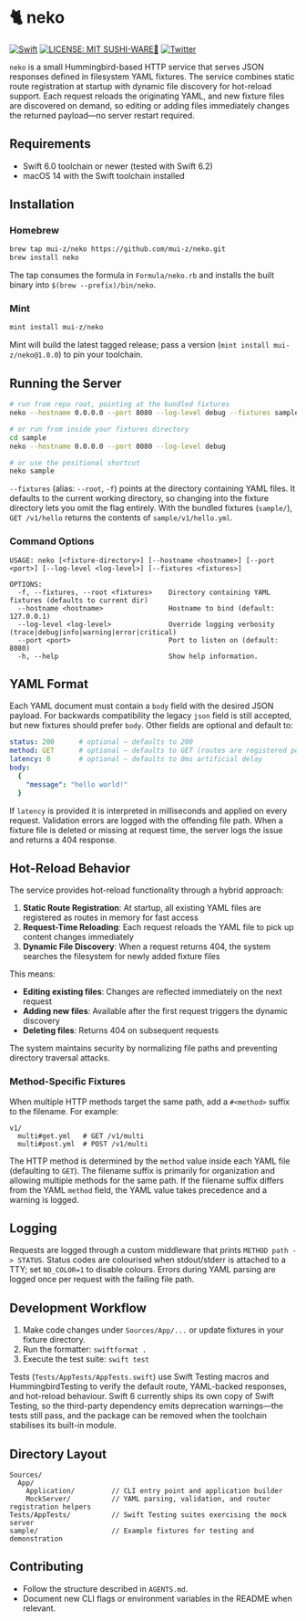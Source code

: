 # 🐈 neko

[![Swift](https://img.shields.io/badge/Swift-FA7343?style=for-the-badge)](https://github.com/apple/swift)
[![LICENSE: MIT SUSHI-WARE🍣](https://raw.githubusercontent.com/watasuke102/mit-sushi-ware/master/MIT-SUSHI-WARE.svg)](https://github.com/mui-z/neko/blob/main/LICENSE)
[![Twitter](https://img.shields.io/twitter/url/https/twitter.com/mui_z_.svg?style=social&label=Follow%20%40mui-z)](https://twitter.com/mui_z_)


`neko` is a small Hummingbird-based HTTP service that serves JSON responses defined in filesystem YAML fixtures. The service combines static route registration at startup with dynamic file discovery for hot-reload support. Each request reloads the originating YAML, and new fixture files are discovered on demand, so editing or adding files immediately changes the returned payload—no server restart required.


## Requirements

- Swift 6.0 toolchain or newer (tested with Swift 6.2)
- macOS 14 with the Swift toolchain installed

## Installation

### Homebrew

```sh
brew tap mui-z/neko https://github.com/mui-z/neko.git
brew install neko
```

The tap consumes the formula in `Formula/neko.rb` and installs the built binary into `$(brew --prefix)/bin/neko`.

### Mint

```sh
mint install mui-z/neko
```

Mint will build the latest tagged release; pass a version (`mint install mui-z/neko@1.0.0`) to pin your toolchain.

## Running the Server

```sh
# run from repo root, pointing at the bundled fixtures
neko --hostname 0.0.0.0 --port 8080 --log-level debug --fixtures sample

# or run from inside your fixtures directory
cd sample
neko --hostname 0.0.0.0 --port 8080 --log-level debug

# or use the positional shortcut
neko sample
```

`--fixtures` (alias: `--root`, `-f`) points at the directory containing YAML files. It defaults to the current working directory, so changing into the fixture directory lets you omit the flag entirely. With the bundled fixtures (`sample/`), `GET /v1/hello` returns the contents of `sample/v1/hello.yml`.

### Command Options

```text
USAGE: neko [<fixture-directory>] [--hostname <hostname>] [--port <port>] [--log-level <log-level>] [--fixtures <fixtures>]

OPTIONS:
  -f, --fixtures, --root <fixtures>    Directory containing YAML fixtures (defaults to current dir)
  --hostname <hostname>                Hostname to bind (default: 127.0.0.1)
  --log-level <log-level>              Override logging verbosity (trace|debug|info|warning|error|critical)
  --port <port>                        Port to listen on (default: 8080)
  -h, --help                           Show help information.
```

## YAML Format

Each YAML document must contain a `body` field with the desired JSON payload. For backwards compatibility the legacy `json` field is still accepted, but new fixtures should prefer `body`. Other fields are optional and default to:

```yaml
status: 200      # optional – defaults to 200
method: GET      # optional – defaults to GET (routes are registered per method)
latency: 0       # optional – defaults to 0ms artificial delay
body:
  {
    "message": "hello world!"
  }
```

If `latency` is provided it is interpreted in milliseconds and applied on every request. Validation errors are logged with the offending file path. When a fixture file is deleted or missing at request time, the server logs the issue and returns a 404 response.

## Hot-Reload Behavior

The service provides hot-reload functionality through a hybrid approach:

1. **Static Route Registration**: At startup, all existing YAML files are registered as routes in memory for fast access
2. **Request-Time Reloading**: Each request reloads the YAML file to pick up content changes immediately
3. **Dynamic File Discovery**: When a request returns 404, the system searches the filesystem for newly added fixture files

This means:
- **Editing existing files**: Changes are reflected immediately on the next request
- **Adding new files**: Available after the first request triggers the dynamic discovery
- **Deleting files**: Returns 404 on subsequent requests

The system maintains security by normalizing file paths and preventing directory traversal attacks.

### Method-Specific Fixtures

When multiple HTTP methods target the same path, add a `#<method>` suffix to the filename. For example:

```
v1/
  multi#get.yml   # GET /v1/multi
  multi#post.yml  # POST /v1/multi
```

The HTTP method is determined by the `method` value inside each YAML file (defaulting to `GET`). The filename suffix is primarily for organization and allowing multiple methods for the same path. If the filename suffix differs from the YAML `method` field, the YAML value takes precedence and a warning is logged.

## Logging

Requests are logged through a custom middleware that prints `METHOD path -> STATUS`. Status codes are colourised when stdout/stderr is attached to a TTY; set `NO_COLOR=1` to disable colours. Errors during YAML parsing are logged once per request with the failing file path.

## Development Workflow

1. Make code changes under `Sources/App/...` or update fixtures in your fixture directory.
2. Run the formatter: `swiftformat .`
3. Execute the test suite: `swift test`

Tests (`Tests/AppTests/AppTests.swift`) use Swift Testing macros and HummingbirdTesting to verify the default route, YAML-backed responses, and hot-reload behaviour. Swift 6 currently ships its own copy of Swift Testing, so the third-party dependency emits deprecation warnings—the tests still pass, and the package can be removed when the toolchain stabilises its built-in module.

## Directory Layout

```
Sources/
  App/
    Application/         // CLI entry point and application builder
    MockServer/          // YAML parsing, validation, and router registration helpers
Tests/AppTests/          // Swift Testing suites exercising the mock server
sample/                  // Example fixtures for testing and demonstration
```

## Contributing

- Follow the structure described in `AGENTS.md`.
- Document new CLI flags or environment variables in the README when relevant.
